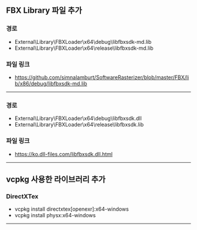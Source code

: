 ## FBX Library 파일 추가

### 경로
- External\Library\FBXLoader\x64\debug\libfbxsdk-md.lib
- External\Library\FBXLoader\x64\release\libfbxsdk-md.lib
  
### 파일 링크
- https://github.com/simnalamburt/SoftwareRasterizer/blob/master/FBX/lib/x86/debug/libfbxsdk-md.lib

---

### 경로
- External\Library\FBXLoader\x64\debug\libfbxsdk.dll
- External\Library\FBXLoader\x64\release\libfbxsdk.lib

### 파일 링크
- https://ko.dll-files.com/libfbxsdk.dll.html

---


## vcpkg 사용한 라이브러리 추가

### DirectXTex
- vcpkg install directxtex[openexr]:x64-windows
- vcpkg install physx:x64-windows

---

